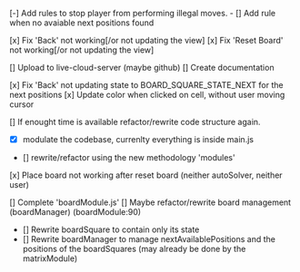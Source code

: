 [-] Add rules to stop player from performing illegal moves.
    - [] Add rule when no avaiable next positions found 

[x] Fix 'Back' not working[/or not updating the view]
[x] Fix 'Reset Board' not working[/or not updating the view]

[] Upload to live-cloud-server (maybe github)
[] Create documentation

[x] Fix 'Back' not updating state to BOARD_SQUARE_STATE_NEXT for the next positions
[x] Update color when clicked on cell, without user moving cursor 

[] If enought time is available refactor/rewrite code structure again.
- [x] modulate the codebase, currenlty everything is inside main.js
- [] rewrite/refactor using the new methodology 'modules'


[x] Place board not working after reset board (neither autoSolver, neither user)

[] Complete 'boardModule.js'
[] Maybe refactor/rewrite board management (boardManager) (boardModule:90)
- [] Rewrite boardSquare to contain only its state
- [] Rewrite boardManager to manage nextAvailablePositions and the positions of the boardSquares (may already be done by the matrixModule)